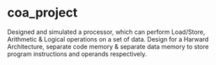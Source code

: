 # coa_project
Designed and simulated a processor, which can perform Load/Store, Arithmetic & Logical operations on a set of data. Design for a Harward Architecture, separate code memory & separate data memory to store program instructions and operands respectively.
